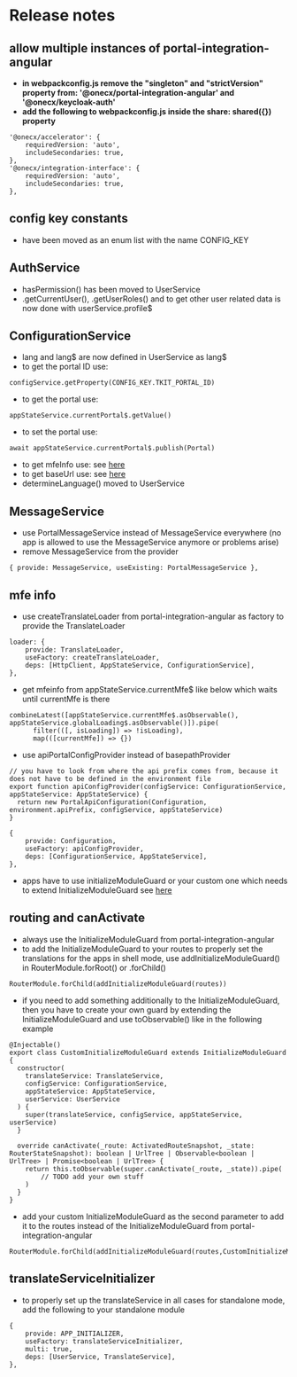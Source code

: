 # Release notes

## allow multiple instances of portal-integration-angular
- **in webpackconfig.js remove the "singleton" and "strictVersion" property from: '@onecx/portal-integration-angular' and '@onecx/keycloak-auth'**
- **add the following to webpackconfig.js inside the share: shared({}) property**
```
'@onecx/accelerator': {
    requiredVersion: 'auto',
    includeSecondaries: true,
},
'@onecx/integration-interface': {
    requiredVersion: 'auto',
    includeSecondaries: true,
},
```

## config key constants
- have been moved as an enum list with the name CONFIG_KEY

## AuthService
- hasPermission() has been moved to UserService 
- .getCurrentUser(), .getUserRoles() and to get other user related data is now done with userService.profile$

## ConfigurationService
- lang and lang$ are now defined in UserService as lang$
- to get the portal ID use:
```
configService.getProperty(CONFIG_KEY.TKIT_PORTAL_ID)
```
- to get the portal use:
```
appStateService.currentPortal$.getValue()
```
- to set the portal use:
```
await appStateService.currentPortal$.publish(Portal)
```
- to get mfeInfo use: see [here](#mfe-info)
- to get baseUrl use: see [here](#mfe-info)
- determineLanguage() moved to UserService

## MessageService
- use PortalMessageService instead of MessageService everywhere (no app is allowed to use the MessageService anymore or problems arise)
- remove MessageService from the provider
```
{ provide: MessageService, useExisting: PortalMessageService },
```

## mfe info
- use createTranslateLoader from portal-integration-angular as factory to provide the TranslateLoader
```
loader: {
    provide: TranslateLoader,
    useFactory: createTranslateLoader,
    deps: [HttpClient, AppStateService, ConfigurationService],
},
```

- get mfeinfo from appStateService.currentMfe$ like below which waits until currentMfe is there
```
combineLatest([appStateService.currentMfe$.asObservable(), appStateService.globalLoading$.asObservable()]).pipe(
      filter(([, isLoading]) => !isLoading),
      map(([currentMfe]) => {})
```

- use apiPortalConfigProvider instead of basepathProvider
```
// you have to look from where the api prefix comes from, because it does not have to be defined in the environment file
export function apiConfigProvider(configService: ConfigurationService, appStateService: AppStateService) {
  return new PortalApiConfiguration(Configuration, environment.apiPrefix, configService, appStateService)
}
```
```
{
    provide: Configuration,
    useFactory: apiConfigProvider,
    deps: [ConfigurationService, AppStateService],
},

```
- apps have to use initializeModuleGuard or your custom one which needs to extend InitializeModuleGuard see [here](#routing-and-canActivate)

## routing and canActivate
- always use the InitializeModuleGuard from portal-integration-angular
- to add the InitializeModuleGuard to your routes to properly set the translations for the apps in shell mode, use addInitializeModuleGuard() in RouterModule.forRoot() or .forChild() 
```
RouterModule.forChild(addInitializeModuleGuard(routes))
```

- if you need to add something additionally to the InitializeModuleGuard, then you have to create your own guard by extending the InitializeModuleGuard and use toObservable() like in the following example
```
@Injectable()
export class CustomInitializeModuleGuard extends InitializeModuleGuard {
  constructor(
    translateService: TranslateService,
    configService: ConfigurationService,
    appStateService: AppStateService,
    userService: UserService
  ) {
    super(translateService, configService, appStateService, userService)
  }

  override canActivate(_route: ActivatedRouteSnapshot, _state: RouterStateSnapshot): boolean | UrlTree | Observable<boolean | UrlTree> | Promise<boolean | UrlTree> {
    return this.toObservable(super.canActivate(_route, _state)).pipe(
        // TODO add your own stuff
    )
  }
}
```

- add your custom InitializeModuleGuard as the second parameter to add it to the routes instead of the InitializeModuleGuard from portal-integration-angular
```
RouterModule.forChild(addInitializeModuleGuard(routes,CustomInitializeModuleGuard))
```

## translateServiceInitializer
- to properly set up the translateService in all cases for standalone mode, add the following to your standalone module
```
{
    provide: APP_INITIALIZER,
    useFactory: translateServiceInitializer,
    multi: true,
    deps: [UserService, TranslateService],
},
```
